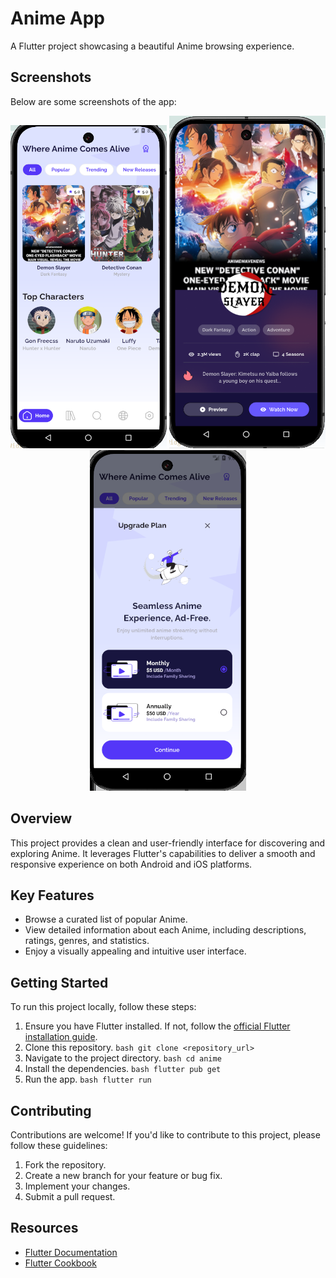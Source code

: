  # Anime App

 A Flutter project showcasing a beautiful Anime browsing experience.


## Screenshots

Below are some screenshots of the app:

<p align="center">
   <img src="assets/screens/home.png" alt="Home Screen" width="250"/>
   <img src="assets/screens/details.png" alt="Details Screen" width="250"/>
   <img src="assets/screens/upgrade_plan.png" alt="Upgrade Plan Screen" width="250"/>
</p>

## Overview

This project provides a clean and user-friendly interface for discovering and exploring Anime. It leverages Flutter's capabilities to deliver a smooth and responsive experience on both Android and iOS platforms.

 ## Key Features

 *   Browse a curated list of popular Anime.
 *   View detailed information about each Anime, including descriptions, ratings, genres, and statistics.
 *   Enjoy a visually appealing and intuitive user interface.

 ## Getting Started

 To run this project locally, follow these steps:

 1.  Ensure you have Flutter installed. If not, follow the [official Flutter installation guide](https://docs.flutter.dev/get-started/install).
 2.  Clone this repository.
    ```bash
    git clone <repository_url>
    ```
 3.  Navigate to the project directory.
    ```bash
    cd anime
    ```
 4.  Install the dependencies.
    ```bash
    flutter pub get
    ```
 5.  Run the app.
    ```bash
    flutter run
    ```

 ## Contributing

 Contributions are welcome! If you'd like to contribute to this project, please follow these guidelines:

 1.  Fork the repository.
 2.  Create a new branch for your feature or bug fix.
 3.  Implement your changes.
 4.  Submit a pull request.

 ## Resources

 *   [Flutter Documentation](https://docs.flutter.dev/)
 *   [Flutter Cookbook](https://docs.flutter.dev/cookbook)
